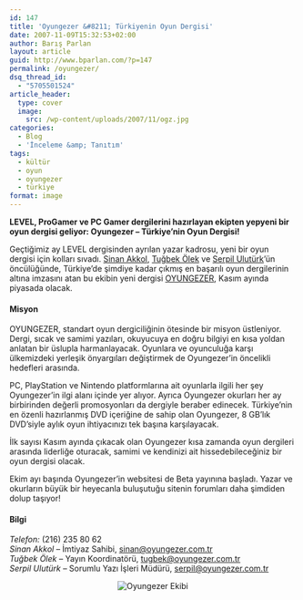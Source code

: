 ```yaml
---
id: 147
title: 'Oyungezer &#8211; Türkiyenin Oyun Dergisi'
date: 2007-11-09T15:32:53+02:00
author: Barış Parlan
layout: article
guid: http://www.bparlan.com/?p=147
permalink: /oyungezer/
dsq_thread_id:
  - "5705501524"
article_header:
  type: cover
  image:
    src: /wp-content/uploads/2007/11/ogz.jpg
categories:
  - Blog
  - 'İnceleme &amp; Tanıtım'
tags:
  - kültür
  - oyun
  - oyungezer
  - türkiye
format: image
---
```


**LEVEL, ProGamer ve PC Gamer dergilerini hazırlayan ekipten yepyeni bir oyun dergisi geliyor: Oyungezer &#8211; Türkiye&#8217;nin Oyun Dergisi!**

Geçtiğimiz ay LEVEL dergisinden ayrılan yazar kadrosu, yeni bir oyun dergisi için kolları sıvadı. <a title="Sinan Akkol Homepage" href="http://blaxis.blogspot.com/" target="_blank">Sinan Akkol</a>, [Tuğbek Ölek](http://www.tugbek.com/ "Tuğbek Ölek Homepage") ve [Serpil Ulutürk](http://ruyatamirleri.blogspot.com/ "Serpil Ulutürk Homepage")’ün öncülüğünde, Türkiye’de şimdiye kadar çıkmış en başarılı oyun dergilerinin altına imzasını atan bu ekibin yeni dergisi <a title="Oyungezer Web Sitesi" href="http://www.oyungezer.com.tr" target="_blank">OYUNGEZER</a>, Kasım ayında piyasada olacak.

#### Misyon

OYUNGEZER, standart oyun dergiciliğinin ötesinde bir misyon üstleniyor. Dergi, sıcak ve samimi yazıları, okuyucuya en doğru bilgiyi en kısa yoldan anlatan bir üslupla harmanlayacak. Oyunlara ve oyunculuğa karşı ülkemizdeki yerleşik önyargıları değiştirmek de Oyungezer’in öncelikli hedefleri arasında.

PC, PlayStation ve Nintendo platformlarına ait oyunlarla ilgili her şey Oyungezer’in ilgi alanı içinde yer alıyor. Ayrıca Oyungezer okurları her ay birbirinden değerli promosyonları da dergiyle beraber edinecek. Türkiye’nin en özenli hazırlanmış DVD içeriğine de sahip olan Oyungezer, 8 GB’lık DVD’siyle aylık oyun ihtiyacınızı tek başına karşılayacak.

İlk sayısı Kasım ayında çıkacak olan Oyungezer kısa zamanda oyun dergileri arasında liderliğe oturacak, samimi ve kendinizi ait hissedebileceğiniz bir oyun dergisi olacak.

Ekim ayı başında Oyungezer’in websitesi de Beta yayınına başladı. Yazar ve okurların büyük bir heyecanla buluşutuğu sitenin forumları daha şimdiden dolup taşıyor!

#### Bilgi

_Telefon:_ (216) 235 80 62  
 _Sinan Akkol_ – İmtiyaz Sahibi, <a title="Sinan'a Mail" href="mailto:sinan@oyungezer.com.tr" target="_blank">sinan@oyungezer.com.tr</a>  
 _Tuğbek Ölek_ – Yayın Koordinatörü, <a title="Tuğbek'e mail" href="mailto:tugbek@oyungezer.com.tr" target="_blank">tugbek@oyungezer.com.tr</a>  
 _Serpil Ulutürk_ – Sorumlu Yazı İşleri Müdürü, <a title="Serpil'e mail" href="mailto:serpil@oyungezer.com.tr" target="_blank">serpil@oyungezer.com.tr</a>

<p style="text-align: center;">
  <img src="https://i2.wp.com/www.oyungezer.com.tr/images/stories/makale/merdi_-_kopya3.jpg?w=780" alt="Oyungezer Ekibi" data-recalc-dims="1" />
</p>
